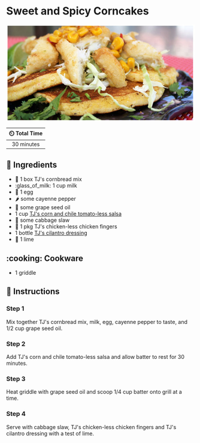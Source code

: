 # Sweet and Spicy Corncakes

![Sweet and Spicy Corncakes](../assets/images/sweet-and-spicy-corncakes.jpg)

| :timer_clock: Total Time |
|:-----------------------: |
| 30 minutes |

## :salt: Ingredients

- :corn: 1 box TJ's cornbread mix
- :glass_of_milk: 1 cup milk
- :egg: 1 egg
- :hot_pepper: some cayenne pepper
- :grapes: some grape seed oil
- 1 cup [TJ's corn and chile tomato-less salsa][1]
- :green_salad: some cabbage slaw
- :poultry_leg: 1 pkg TJ's chicken-less chicken fingers
- 1 bottle [TJ's cilantro dressing][2]
- :lemon: 1 lime

## :cooking: Cookware

- 1 griddle

## :pencil: Instructions

### Step 1

Mix together TJ's cornbread mix, milk, egg, cayenne pepper to taste, and 1/2 cup grape seed oil.

### Step 2

Add TJ's corn and chile tomato-less salsa and allow batter to rest for 30 minutes.

### Step 3

Heat griddle with grape seed oil and scoop 1/4 cup batter onto grill at a time.

### Step 4

Serve with cabbage slaw, TJ's chicken-less chicken fingers and TJ's cilantro dressing with a test of lime.

[1]: <../sauces-and-dressings/sweet-and-spicy-corn-salsa.md>
[2]: <../sauces-and-dressings/cilantro-dressing.md>
